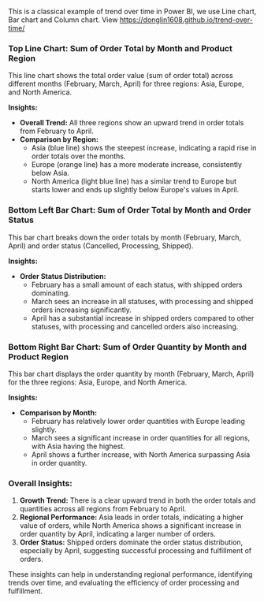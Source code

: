 This is a classical example of trend over time in Power BI, we use Line chart, Bar chart and Column chart.
View https://donglin1608.github.io/trend-over-time/

### Top Line Chart: Sum of Order Total by Month and Product Region
This line chart shows the total order value (sum of order total) across different months (February, March, April) for three regions: Asia, Europe, and North America.

**Insights:**
- **Overall Trend:** All three regions show an upward trend in order totals from February to April.
- **Comparison by Region:**
  - Asia (blue line) shows the steepest increase, indicating a rapid rise in order totals over the months.
  - Europe (orange line) has a more moderate increase, consistently below Asia.
  - North America (light blue line) has a similar trend to Europe but starts lower and ends up slightly below Europe's values in April.

### Bottom Left Bar Chart: Sum of Order Total by Month and Order Status
This bar chart breaks down the order totals by month (February, March, April) and order status (Cancelled, Processing, Shipped).

**Insights:**
- **Order Status Distribution:**
  - February has a small amount of each status, with shipped orders dominating.
  - March sees an increase in all statuses, with processing and shipped orders increasing significantly.
  - April has a substantial increase in shipped orders compared to other statuses, with processing and cancelled orders also increasing.

### Bottom Right Bar Chart: Sum of Order Quantity by Month and Product Region
This bar chart displays the order quantity by month (February, March, April) for the three regions: Asia, Europe, and North America.

**Insights:**
- **Comparison by Month:**
  - February has relatively lower order quantities with Europe leading slightly.
  - March sees a significant increase in order quantities for all regions, with Asia having the highest.
  - April shows a further increase, with North America surpassing Asia in order quantity.

### Overall Insights:
1. **Growth Trend:** There is a clear upward trend in both the order totals and quantities across all regions from February to April.
2. **Regional Performance:** Asia leads in order totals, indicating a higher value of orders, while North America shows a significant increase in order quantity by April, indicating a larger number of orders.
3. **Order Status:** Shipped orders dominate the order status distribution, especially by April, suggesting successful processing and fulfillment of orders.

These insights can help in understanding regional performance, identifying trends over time, and evaluating the efficiency of order processing and fulfillment.
